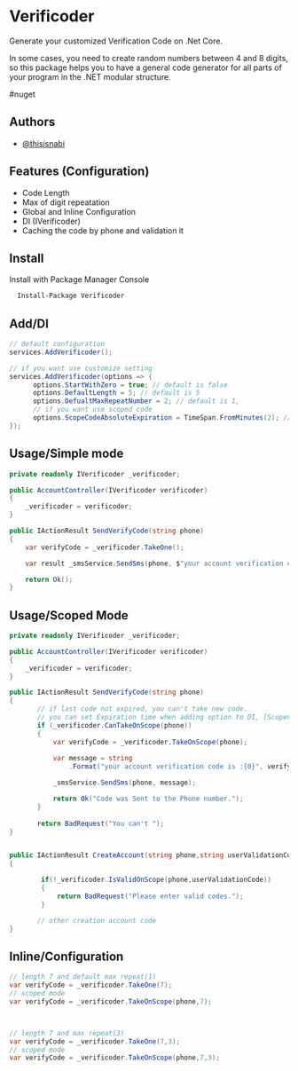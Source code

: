 
# Verificoder

Generate your customized Verification Code on .Net Core.

In some cases, you need to create random numbers between 4 and 8 digits, so this package helps you to have a general code generator for all parts of your program in the .NET modular structure.

#nuget 

## Authors

- [@thisisnabi](https://www.github.com/thisisnabi)




## Features (Configuration)

- Code Length 
- Max of digit repeatation 
- Global and Inline Configuration
- DI (IVerificoder)
- Caching the code by phone and validation it


## Install

Install with Package Manager Console  

```bash
  Install-Package Verificoder
```


## Add/DI

```csharp
// default configuration
services.AddVerificoder();
```

```csharp
// if you want use customize setting
services.AddVerificoder(options => {
      options.StartWithZero = true; // default is false 
      options.DefaultLength = 5; // default is 5
      options.DefualtMaxRepeatNumber = 2; // default is 1,
      // if you want use scoped code
      options.ScopeCodeAbsoluteExpiration = TimeSpan.FromMinutes(2); // default is TimeSpan.FromMinutes(1) 
});
```


## Usage/Simple mode
```csharp
private readonly IVerificoder _verificoder;

public AccountController(IVerificoder verificoder)
{
    _verificoder = verificoder;
}

public IActionResult SendVerifyCode(string phone)
{
    var verifyCode = _verificoder.TakeOne();

    var result _smsService.SendSms(phone, $"your account verification code is :{verifyCode}");

    return Ok();
}
```


## Usage/Scoped Mode
```csharp
private readonly IVerificoder _verificoder;

public AccountController(IVerificoder verificoder)
{
    _verificoder = verificoder;
}

public IActionResult SendVerifyCode(string phone)
{
       // if last code not expired, you can't take new code.
       // you can set Expiration time when adding option to DI, [ScopeCodeAbsoluteExpiration]
       if (_verificoder.CanTakeOnScope(phone))
       {
           var verifyCode = _verificoder.TakeOnScope(phone);
                 
           var message = string
               .Format("your account verification code is :{0}", verifyCode);

           _smsService.SendSms(phone, message);

           return Ok("Code was Sent to the Phone number.");
       }
 
       return BadRequest("You can't ");
}


public IActionResult CreateAccount(string phone,string userValidationCode)
{

        if(!_verificoder.IsValidOnScope(phone,userValidationCode))
        {
            return BadRequest("Please enter valid codes.");
        }

       // other creation account code
}
```



## Inline/Configuration
```csharp
// length 7 and default max repeat(1)
var verifyCode = _verificoder.TakeOne(7);
// scoped mode
var verifyCode = _verificoder.TakeOnScope(phone,7);



// length 7 and max repeat(3)
var verifyCode = _verificoder.TakeOne(7,3);
// scoped mode
var verifyCode = _verificoder.TakeOnScope(phone,7,3);
```
